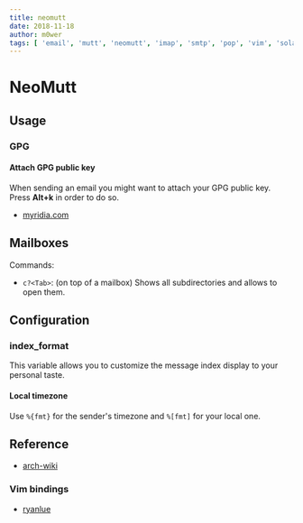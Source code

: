```yaml
---
title: neomutt
date: 2018-11-18
author: m0wer
tags: [ 'email', 'mutt', 'neomutt', 'imap', 'smtp', 'pop', 'vim', 'solarized' ]
---
```


# NeoMutt

## Usage

### GPG

#### Attach GPG public key

When sending an email you might want to attach your GPG public key. Press
**Alt+k** in order to do so.

* [myridia.com](https://myridia.com/dev_posts/view/236)

## Mailboxes

Commands:

* `c?<Tab>`: (on top of a mailbox) Shows all subdirectories and allows to open
  them.

## Configuration

### index_format

This variable allows you to customize the message index display to your
personal taste.

#### Local timezone

Use `%{fmt}` for the sender's timezone and `%[fmt]` for your local one.

## Reference

* [arch-wiki](https://wiki.archlinux.org/index.php/mutt)

### Vim bindings

* [ryanlue](https://ryanlue.com/posts/2017-05-21-mutt-the-vim-way)
